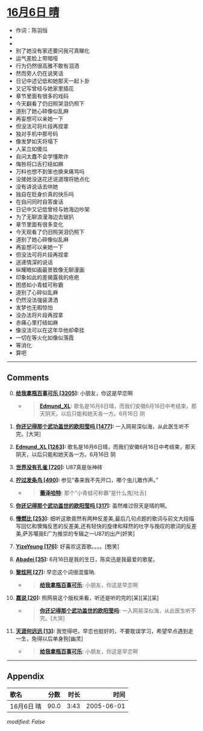 # [16月6日 晴](https://music.163.com/song?id=66277)

* 作词：陈羽恒
*
*
* 别了她没有家还要问我可真睇化
* 运气差脸上带暗哑
* 行为仍然很高雅不敢有泪洒
* 然而旁人仍在说笑话
* 日记中述记低和她那天一起卜卦
* 又记写曾经与她家里插花
* 章节里面有很多的戏码
* 今天翻看了仍旧照哭泪仍照下
* 道别了她心碎像似乱麻
* 再妄想可以亲她一下
* 但没法可将片段再捏拿
* 独对手机中那号码
* 像发梦如天将塌下
* 人呆立如傻瓜
* 自问太蠢不会学懂欺诈
* 悔咎将口舌打结如麻
* 万料也想不到笨也换来痛骂吗
* 没接她没送花还说道理将她点化
* 没有讲说话去哄她
* 独自在贬身价真的快乐吗
* 在自问同时自答废话
* 日记中又记低曾经与她海边吵架
* 为了无聊浪漫海边去锯扒
* 章节里面有很多变化
* 今天观看了仍旧照哭泪仍照下
* 道别了她心碎像似乱麻
* 再妄想可以亲她一下
* 但没法可将片段再捏拿
* 送递情深的说话
* 纵耀眼如画最景致像无聊漫画
* 印象如此的差揭露我的疮疤
* 困惑如小青蛙可称霸
* 道别了心碎似乱麻
* 仍然没法强装潇洒
* 发梦也无暇惊怕
* 没办法将片段再捏拿
* 赤痛心里打结如麻
* 像没法可以在这年华他却牵挂
* 一切在等火化如像似落霞
* 等消化
* 算吧


---

## Comments
0. **[给我拿瓶百事可乐 \[3205\]](https://music.163.com/#/user/home?id=89230918):** 小朋友，你这是早恋啊
	* > **[Edmund_XL](https://music.163.com/#/user/home?id=59952045):** 歌名是16月6日晴，而我们安徽6月16日中考结束，那天阴天，以后只能和她天各一方。6月16日 阴

1. **[你还记得那个武功盖世的欧阳莹吗 \[1477\]](https://music.163.com/#/user/home?id=55397298):** 一入网易深似海，从此医生听不完。[大哭]

2. **[Edmund_XL \[1283\]](https://music.163.com/#/user/home?id=59952045):** 歌名是16月6日晴，而我们安徽6月16日中考结束，那天阴天，以后只能和她天各一方。6月16日 阴

3. **[世界没有孔雀 \[720\]](https://music.163.com/#/user/home?id=35411985):** U87真是张神砖

4. **[拧过发条鸟 \[490\]](https://music.163.com/#/user/home?id=44375324):** 参见“春来我不先开口，哪个虫儿敢作声。”
	* > **[蕾泽哈特](https://music.163.com/#/user/home?id=32579999):** 那个“小青蛙可称霸”是什么鬼[吐舌]

5. **[你还记得那个武功盖世的欧阳莹吗 \[317\]](https://music.163.com/#/user/home?id=55397298):** 虽然难过但天是晴的啊。

6. **[慢燃比 \[253\]](https://music.163.com/#/user/home?id=74464850):** 细听这歌竟然有两种反差美,最后几句点题的歌词与前文大段描写回忆和懊悔反思的反差美,还有轻快的旋律和释然的吐字与挽叹的歌词的反差美,萨苏噶我E广为推崇的专辑之一U87的出产[奸笑]

7. **[YizeYeung \[176\]](https://music.163.com/#/user/home?id=3264038):** 好喜欢这首歌。。。。[憨笑]

8. **[Abadei \[35\]](https://music.163.com/#/user/home?id=444121368):**  6月16日是我的生日，陈奕迅是我最爱的歌星。

9. **[黎炫阿 \[27\]](https://music.163.com/#/user/home?id=407595405):** 早恋这个词很混蛋呐.
	* > **[给我拿瓶百事可乐](https://music.163.com/#/user/home?id=89230918):** 小朋友，你这是早恋啊

10. **[嘉说 \[20\]](https://music.163.com/#/user/home?id=558373427):** 照网易这个版权来看，听还是听的完的[呆][呆][呆]
	* > **[你还记得那个武功盖世的欧阳莹吗](https://music.163.com/#/user/home?id=55397298):** 一入网易深似海，从此医生听不完。[大哭]

11. **[天涯何远远 \[13\]](https://music.163.com/#/user/home?id=323557959):** 我觉得吧，早恋也挺好的，不要耽误学习，希望早点遇到走一生，免得以后单身狗[幽灵]
	* > **[给我拿瓶百事可乐](https://music.163.com/#/user/home?id=89230918):** 小朋友，你这是早恋啊



---

## Appendix

|歌名|分数|时长|时间|
|:---|:---:|---:|---:|
|16月6日 晴|90.0|3:43|2005-06-01

*modified: False*